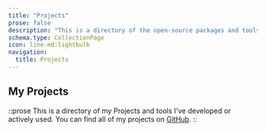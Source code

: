 ```yaml
---
title: "Projects"
prose: false
description: "This is a directory of the open-source packages and tools I've released that are actively maintained."
schema.type: CollectionPage
icon: line-md:lightbulb
navigation:
  title: Projects
---
```


## My Projects

::prose
This is a directory of my Projects and tools I've developed or actively used. You can find all of my projects on [GitHub](https://github.com/omgitsjan).
::

<ProjectList />
